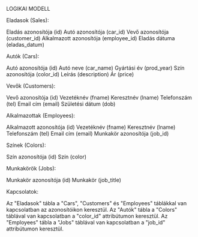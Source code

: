 LOGIKAI MODELL


Eladasok (Sales):

Eladás azonosítója (id)
Autó azonosítója (car_id)
Vevő azonosítója (customer_id)
Alkalmazott azonosítója (employee_id)
Eladás dátuma (eladas_datum)

Autók (Cars):

Autó azonosítója (id)
Autó neve (car_name)
Gyártási év (prod_year)
Szín azonosítója (color_id)
Leírás (description)
Ár (price)

Vevők (Customers):

Vevő azonosítója (id)
Vezetéknév (fname)
Keresztnév (lname)
Telefonszám (tel)
Email cím (email)
Születési dátum (dob)

Alkalmazottak (Employees):

Alkalmazott azonosítója (id)
Vezetéknév (fname)
Keresztnév (lname)
Telefonszám (tel)
Email cím (email)
Munkakör azonosítója (job_id)

Színek (Colors):

Szín azonosítója (id)
Szín (color)

Munkakörök (Jobs):

Munkakör azonosítója (id)
Munkakör (job_title)

Kapcsolatok:

Az "Eladasok" tábla a "Cars", "Customers" és "Employees" táblákkal van kapcsolatban az azonosítóikon keresztül.
Az "Autók" tábla a "Colors" táblával van kapcsolatban a "color_id" attribútumon keresztül.
Az "Employees" tábla a "Jobs" táblával van kapcsolatban a "job_id" attribútumon keresztül.
